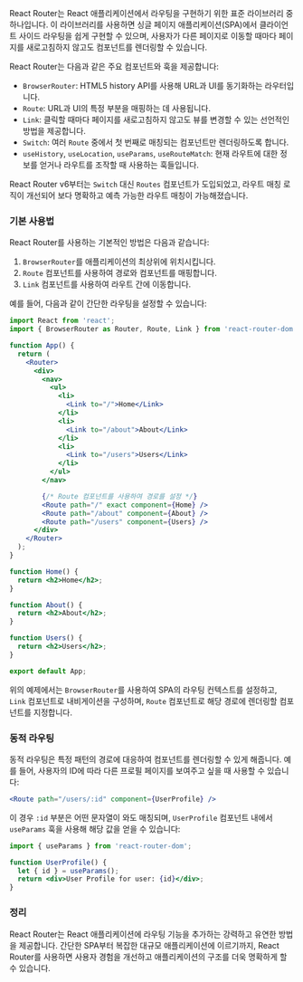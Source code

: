 React Router는 React 애플리케이션에서 라우팅을 구현하기 위한 표준 라이브러리 중 하나입니다. 이 라이브러리를 사용하면 싱글 페이지 애플리케이션(SPA)에서 클라이언트 사이드 라우팅을 쉽게 구현할 수 있으며, 사용자가 다른 페이지로 이동할 때마다 페이지를 새로고침하지 않고도 컴포넌트를 렌더링할 수 있습니다.

React Router는 다음과 같은 주요 컴포넌트와 훅을 제공합니다:

- `BrowserRouter`: HTML5 history API를 사용해 URL과 UI를 동기화하는 라우터입니다.
- `Route`: URL과 UI의 특정 부분을 매핑하는 데 사용됩니다.
- `Link`: 클릭할 때마다 페이지를 새로고침하지 않고도 뷰를 변경할 수 있는 선언적인 방법을 제공합니다.
- `Switch`: 여러 `Route` 중에서 첫 번째로 매칭되는 컴포넌트만 렌더링하도록 합니다.
- `useHistory`, `useLocation`, `useParams`, `useRouteMatch`: 현재 라우트에 대한 정보를 얻거나 라우트를 조작할 때 사용하는 훅들입니다.

React Router v6부터는 `Switch` 대신 `Routes` 컴포넌트가 도입되었고, 라우트 매칭 로직이 개선되어 보다 명확하고 예측 가능한 라우트 매칭이 가능해졌습니다.

### 기본 사용법

React Router를 사용하는 기본적인 방법은 다음과 같습니다:

1. `BrowserRouter`를 애플리케이션의 최상위에 위치시킵니다.
2. `Route` 컴포넌트를 사용하여 경로와 컴포넌트를 매핑합니다.
3. `Link` 컴포넌트를 사용하여 라우트 간에 이동합니다.

예를 들어, 다음과 같이 간단한 라우팅을 설정할 수 있습니다:

```jsx
import React from 'react';
import { BrowserRouter as Router, Route, Link } from 'react-router-dom';

function App() {
  return (
    <Router>
      <div>
        <nav>
          <ul>
            <li>
              <Link to="/">Home</Link>
            </li>
            <li>
              <Link to="/about">About</Link>
            </li>
            <li>
              <Link to="/users">Users</Link>
            </li>
          </ul>
        </nav>

        {/* Route 컴포넌트를 사용하여 경로를 설정 */}
        <Route path="/" exact component={Home} />
        <Route path="/about" component={About} />
        <Route path="/users" component={Users} />
      </div>
    </Router>
  );
}

function Home() {
  return <h2>Home</h2>;
}

function About() {
  return <h2>About</h2>;
}

function Users() {
  return <h2>Users</h2>;
}

export default App;
```

위의 예제에서는 `BrowserRouter`를 사용하여 SPA의 라우팅 컨텍스트를 설정하고, `Link` 컴포넌트로 내비게이션을 구성하며, `Route` 컴포넌트로 해당 경로에 렌더링할 컴포넌트를 지정합니다.

### 동적 라우팅

동적 라우팅은 특정 패턴의 경로에 대응하여 컴포넌트를 렌더링할 수 있게 해줍니다. 예를 들어, 사용자의 ID에 따라 다른 프로필 페이지를 보여주고 싶을 때 사용할 수 있습니다:

```jsx
<Route path="/users/:id" component={UserProfile} />
```

이 경우 `:id` 부분은 어떤 문자열이 와도 매칭되며, `UserProfile` 컴포넌트 내에서 `useParams` 훅을 사용해 해당 값을 얻을 수 있습니다:

```jsx
import { useParams } from 'react-router-dom';

function UserProfile() {
  let { id } = useParams();
  return <div>User Profile for user: {id}</div>;
}
```

### 정리

React Router는 React 애플리케이션에 라우팅 기능을 추가하는 강력하고 유연한 방법을 제공합니다. 간단한 SPA부터 복잡한 대규모 애플리케이션에 이르기까지, React Router를 사용하면 사용자 경험을 개선하고 애플리케이션의 구조를 더욱 명확하게 할 수 있습니다.
